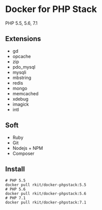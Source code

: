# Docker for PHP Stack

PHP 5.5, 5.6, 7.1

## Extensions

- gd
- opcache
- zip
- pdo_mysql
- mysqli
- mbstring
- redis
- mongo
- memcached
- xdebug
- imagick
- intl

## Soft

- Ruby
- Git
- Nodejs + NPM
- Composer

## Install

```shell
# PHP 5.5
docker pull rkit/docker-phpstack:5.5
# PHP 5.6
docker pull rkit/docker-phpstack:5.6
# PHP 7.1
docker pull rkit/docker-phpstack:7.1
```
